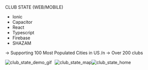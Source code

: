 CLUB STATE (WEB/MOBILE) 

* Ionic
* Capacitor
* React
* Typescript
* Firebase
* SHAZAM

-> Supporting 100 Most Populated Cities in US /n
-> Over 200 clubs





<div style="display: flex;">
  <img src="https://github.com/ConnorCable/club-state/assets/116330722/a8c1b0e7-9052-4a2b-883d-dcb1bf597d27" alt="club_state_demo_gif" style="margin-right: 10px;">
  <img src="https://github.com/ConnorCable/club-state/assets/116330722/0e37db18-6ead-4ff5-8d05-cf167d2057b4" alt="club_state_map">
  <img src="https://github.com/ConnorCable/club-state/assets/116330722/69dbe1e0-168d-4747-a282-1d33341baef3" alt="club_state_home">
</div>











